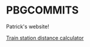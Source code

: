 # PBGCOMMITS
Patrick's website!  

<a href="trainle-solver-dist/index.html">Train station distance calculator</a>